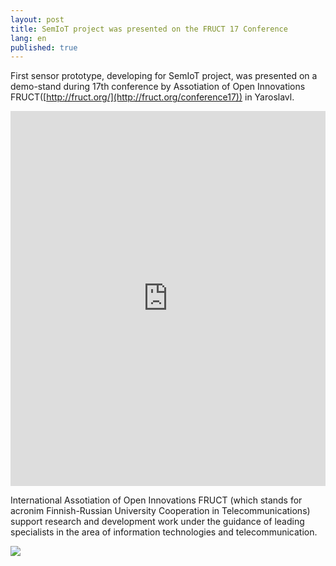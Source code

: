 ```yaml
---
layout: post
title: SemIoT project was presented on the FRUCT 17 Conference
lang: en
published: true
---
```


First sensor prototype, developing for SemIoT project, was presented on a demo-stand during 17th conference by Assotiation of Open Innovations FRUCT([http://fruct.org/](http://fruct.org/conference17)) in Yaroslavl.

<iframe class="embedded-slides" src="https://www.slideshare.net/slideshow/embed_code/key/lwNiTmlWQ3HKs6" marginwidth="0" marginheight="0" scrolling="no" frameborder="0" height="600" width="100%">
</iframe>

International Assotiation of Open Innovations FRUCT (which stands for acronim Finnish-Russian University Cooperation in Telecommunications) support research and development work under the guidance of leading specialists in the area of information technologies and telecommunication.

![](https://dl.dropboxusercontent.com/u/39622126/Docs/semiot-shots/2015-04-23%2020.00.15.jpg)
